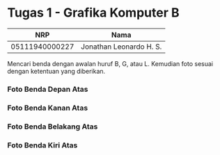 # Tugas 1 - Grafika Komputer B


NRP              | Nama
-----------------|-----------
05111940000227   | Jonathan Leonardo H. S. 

Mencari benda dengan awalan huruf B, G, atau L. Kemudian foto sesuai dengan ketentuan yang diberikan.

### Foto Benda Depan Atas

### Foto Benda Kanan Atas

### Foto Benda Belakang Atas

### Foto Benda Kiri Atas

